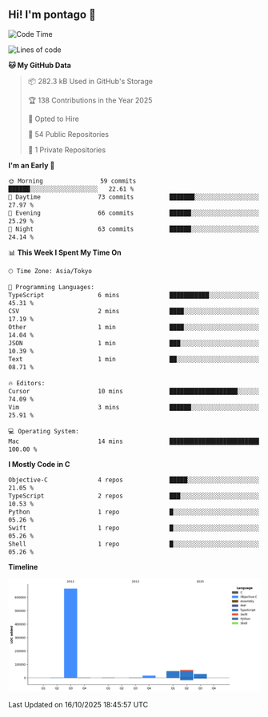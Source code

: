 ## Hi! I'm pontago 👋

<!--START_SECTION:waka-->
![Code Time](http://img.shields.io/badge/Code%20Time-682%20hrs%2056%20mins-blue)

![Lines of code](https://img.shields.io/badge/From%20Hello%20World%20I%27ve%20Written-816.7%20thousand%20lines%20of%20code-blue)

**🐱 My GitHub Data** 

> 📦 282.3 kB Used in GitHub's Storage 
 > 
> 🏆 138 Contributions in the Year 2025
 > 
> 💼 Opted to Hire
 > 
> 📜 54 Public Repositories 
 > 
> 🔑 1 Private Repositories 
 > 
**I'm an Early 🐤** 

```text
🌞 Morning                59 commits          ██████░░░░░░░░░░░░░░░░░░░   22.61 % 
🌆 Daytime                73 commits          ███████░░░░░░░░░░░░░░░░░░   27.97 % 
🌃 Evening                66 commits          ██████░░░░░░░░░░░░░░░░░░░   25.29 % 
🌙 Night                  63 commits          ██████░░░░░░░░░░░░░░░░░░░   24.14 % 
```


📊 **This Week I Spent My Time On** 

```text
🕑︎ Time Zone: Asia/Tokyo

💬 Programming Languages: 
TypeScript               6 mins              ███████████░░░░░░░░░░░░░░   45.31 % 
CSV                      2 mins              ████░░░░░░░░░░░░░░░░░░░░░   17.19 % 
Other                    1 min               ████░░░░░░░░░░░░░░░░░░░░░   14.04 % 
JSON                     1 min               ███░░░░░░░░░░░░░░░░░░░░░░   10.39 % 
Text                     1 min               ██░░░░░░░░░░░░░░░░░░░░░░░   08.71 % 

🔥 Editors: 
Cursor                   10 mins             ███████████████████░░░░░░   74.09 % 
Vim                      3 mins              ██████░░░░░░░░░░░░░░░░░░░   25.91 % 

💻 Operating System: 
Mac                      14 mins             █████████████████████████   100.00 % 
```

**I Mostly Code in C** 

```text
Objective-C              4 repos             █████░░░░░░░░░░░░░░░░░░░░   21.05 % 
TypeScript               2 repos             ███░░░░░░░░░░░░░░░░░░░░░░   10.53 % 
Python                   1 repo              █░░░░░░░░░░░░░░░░░░░░░░░░   05.26 % 
Swift                    1 repo              █░░░░░░░░░░░░░░░░░░░░░░░░   05.26 % 
Shell                    1 repo              █░░░░░░░░░░░░░░░░░░░░░░░░   05.26 % 
```



**Timeline**

![Lines of Code chart](https://raw.githubusercontent.com/pontago/pontago/main/assets/bar_graph.png)


 Last Updated on 16/10/2025 18:45:57 UTC
<!--END_SECTION:waka-->
